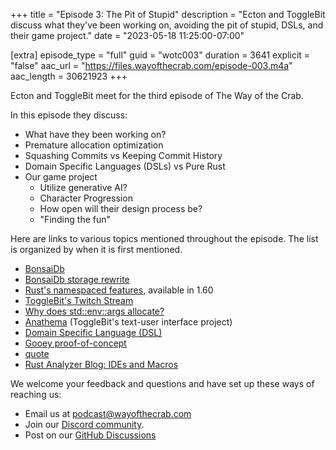 +++
title = "Episode 3: The Pit of Stupid"
description = "Ecton and ToggleBit discuss what they've been working on, avoiding the pit of stupid, DSLs, and their game project."
date = "2023-05-18 11:25:00-07:00"

[extra]
episode_type = "full"
guid = "wotc003"
duration = 3641
explicit = "false"
aac_url = "https://files.wayofthecrab.com/episode-003.m4a"
aac_length = 30621923
+++

Ecton and ToggleBit meet for the third episode of The Way of the Crab.

In this episode they discuss:

- What have they been working on?
- Premature allocation optimization
- Squashing Commits vs Keeping Commit History
- Domain Specific Languages (DSLs) vs Pure Rust
- Our game project
  - Utilize generative AI?
  - Character Progression
  - How open will their design process be?
  - "Finding the fun"

Here are links to various topics mentioned throughout the episode. The list is
organized by when it is first mentioned.

- [BonsaiDb](https://bonsaidb.io/)
- [BonsaiDb storage rewrite](https://github.com/khonsulabs/bonsaidb/issues/251)
- [Rust's namespaced features](https://github.com/rust-lang/cargo/issues/5565), available in 1.60
- [ToggleBit's Twitch Stream](https://twitch.tv/togglebit)
- [Why does std::env::args allocate?](https://www.reddit.com/r/rust/comments/13enrkv/why_does_stdenvargs_allocate/)
- [Anathema](https://github.com/togglebyte/anathema) (ToggleBit's text-user
  interface project)
- [Domain Specific Language (DSL)](https://en.wikipedia.org/wiki/Domain-specific_language)
- [Gooey proof-of-concept](https://github.com/khonsulabs/gooey)
- [quote](https://github.com/dtolnay/quote)
- [Rust Analyzer Blog: IDEs and Macros](https://rust-analyzer.github.io/blog/2021/11/21/ides-and-macros.html)

We welcome your feedback and questions and have set up these ways of reaching us:

- Email us at [podcast@wayofthecrab.com](mailto:podcast@wayofthecrab.com)
- Join our [Discord community](https://discord.gg/gREMsW2uAd).
- Post on our [GitHub Discussions](https://github.com/WayOfTheCrab/podcast/discussions)
